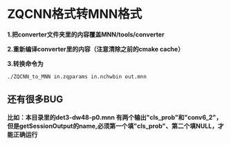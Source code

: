 # ZQCNN格式转MNN格式

**1.把converter文件夹里的内容覆盖MNN/tools/converter**

**2.重新编译converter里的内容（注意清除之前的cmake cache）**

**3.转换命令为**

	./ZQCNN_to_MNN in.zqparams in.nchwbin out.mnn

## 还有很多BUG

**比如：本目录里的det3-dw48-p0.mnn 有两个输出"cls_prob"和"conv6_2"，但是getSessionOutput的name,必须第一个填"cls_prob"、第二个填NULL，才能正确运行**